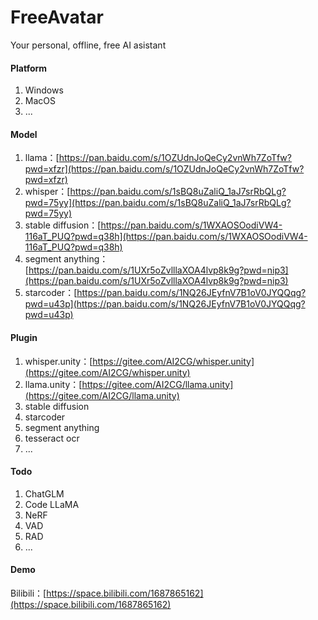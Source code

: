 # FreeAvatar

Your personal, offline, free AI asistant

#### Platform

1. Windows
2. MacOS
3. ...

#### Model

1. llama：[https://pan.baidu.com/s/1OZUdnJoQeCy2vnWh7ZoTfw?pwd=xfzr](https://pan.baidu.com/s/1OZUdnJoQeCy2vnWh7ZoTfw?pwd=xfzr)
2. whisper：[https://pan.baidu.com/s/1sBQ8uZaliQ_1aJ7srRbQLg?pwd=75yy](https://pan.baidu.com/s/1sBQ8uZaliQ_1aJ7srRbQLg?pwd=75yy)
3. stable diffusion：[https://pan.baidu.com/s/1WXAOSOodiVW4-116aT_PUQ?pwd=q38h](https://pan.baidu.com/s/1WXAOSOodiVW4-116aT_PUQ?pwd=q38h)
4. segment anything：[https://pan.baidu.com/s/1UXr5oZvlllaXOA4lvp8k9g?pwd=nip3](https://pan.baidu.com/s/1UXr5oZvlllaXOA4lvp8k9g?pwd=nip3)
5. starcoder：[https://pan.baidu.com/s/1NQ26JEyfnV7B1oV0JYQQqg?pwd=u43p](https://pan.baidu.com/s/1NQ26JEyfnV7B1oV0JYQQqg?pwd=u43p)

#### Plugin

1. whisper.unity：[https://gitee.com/AI2CG/whisper.unity](https://gitee.com/AI2CG/whisper.unity)
2. llama.unity：[https://gitee.com/AI2CG/llama.unity](https://gitee.com/AI2CG/llama.unity)
3. stable diffusion
4. starcoder
5. segment anything
6. tesseract ocr
7. ...

#### Todo

1. ChatGLM
2. Code LLaMA
3. NeRF
4. VAD
5. RAD
6. ...

#### Demo

Bilibili：[https://space.bilibili.com/1687865162](https://space.bilibili.com/1687865162)
